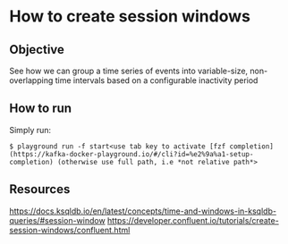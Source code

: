 # How to create session windows

## Objective

See how we can group a time series of events into variable-size, non-overlapping time intervals based on a configurable inactivity period

## How to run

Simply run:

```
$ playground run -f start<use tab key to activate [fzf completion](https://kafka-docker-playground.io/#/cli?id=%e2%9a%a1-setup-completion) (otherwise use full path, i.e *not relative path*>
```

## Resources
https://docs.ksqldb.io/en/latest/concepts/time-and-windows-in-ksqldb-queries/#session-window
https://developer.confluent.io/tutorials/create-session-windows/confluent.html
